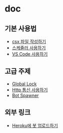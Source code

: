 doc
====

기본 사용법
----
* [csx 파일 작성하기](csx_basic.md)
* [스케쥴러 사용하기](Scheduler.md.md)
* [VS Code 사용하기](vscode.md)

고급 주제
----
* [Global Lock](adv/global_lock.md)
* [Http 통신 사용하기](adv/http.md)
* [Bot Spawner](adv/spawner.md)

외부 링크
----
* [Heroku에 봇 업로드하기](https://github.com/pjc0247/slacker_buildpack/tree/master/doc)

